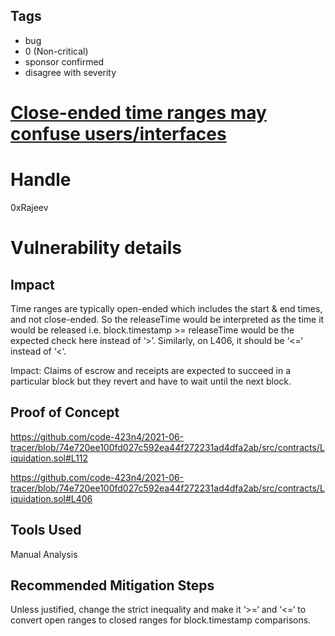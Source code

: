 ## Tags

- bug
- 0 (Non-critical)
- sponsor confirmed
- disagree with severity

# [Close-ended time ranges may confuse users/interfaces](https://github.com/code-423n4/2021-06-tracer-findings/issues/75) 

# Handle

0xRajeev


# Vulnerability details

## Impact

Time ranges are typically open-ended which includes the start & end times, and not close-ended. So the releaseTime would be interpreted as the time it would be released i.e. block.timestamp >= releaseTime would be the expected check here instead of ‘>’. Similarly, on L406, it should be ‘<=‘ instead of ‘<‘.

Impact: Claims of escrow and receipts are expected to succeed in a particular block but they revert and have to wait until the next block.

## Proof of Concept

https://github.com/code-423n4/2021-06-tracer/blob/74e720ee100fd027c592ea44f272231ad4dfa2ab/src/contracts/Liquidation.sol#L112

https://github.com/code-423n4/2021-06-tracer/blob/74e720ee100fd027c592ea44f272231ad4dfa2ab/src/contracts/Liquidation.sol#L406

## Tools Used

Manual Analysis

## Recommended Mitigation Steps

Unless justified, change the strict inequality and make it ‘>=‘ and ‘<=‘ to convert open ranges to closed ranges for block.timestamp comparisons.

